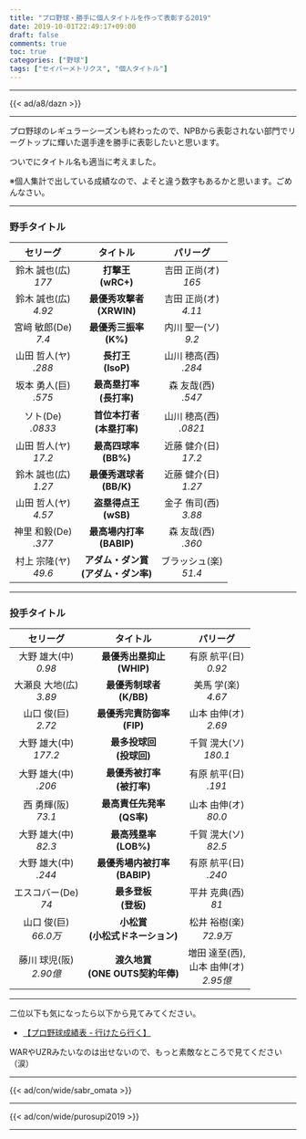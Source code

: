 ```yaml
---
title: "プロ野球・勝手に個人タイトルを作って表彰する2019"
date: 2019-10-01T22:49:17+09:00
draft: false
comments: true
toc: true
categories: ["野球"]
tags: ["セイバーメトリクス", "個人タイトル"]
---
```


<!--more-->

---

{{< ad/a8/dazn >}}

---

プロ野球のレギュラーシーズンも終わったので、NPBから表彰されない部門でリーグトップに輝いた選手達を勝手に表彰したいと思います。

ついでにタイトル名も適当に考えました。

※個人集計で出している成績なので、よそと違う数字もあるかと思います。ごめんなさい。

---

### 野手タイトル

|セリーグ|タイトル|パリーグ|
|:--:|:--:|:--:|
|鈴木 誠也(広)<br />*177*|**打撃王<br />(wRC+)**|吉田 正尚(オ)<br />*165*|
|鈴木 誠也(広)<br />*4.92*|**最優秀攻撃者<br />(XRWIN)**|吉田 正尚(オ)<br />*4.11*|
|宮﨑 敏郎(De)<br />*7.4*|**最優秀三振率<br />(K%)**|内川 聖一(ソ)<br />*9.2*|
|山田 哲人(ヤ)<br />*.288*|**長打王<br />(IsoP)**|山川 穂高(西)<br />*.284*|
|坂本 勇人(巨)<br />*.575*|**最高塁打率<br />(長打率)**|森 友哉(西)<br />*.547*|
|ソト(De)<br />*.0833*|**首位本打者<br />(本塁打率)**|山川 穂高(西)<br />*.0821*|
|山田 哲人(ヤ)<br />*17.2*|**最高四球率<br />(BB%)**|近藤 健介(日)<br />*17.2*|
|鈴木 誠也(広)<br />*1.27*|**最優秀選球者<br />(BB/K)**|近藤 健介(日)<br />*1.27*|
|山田 哲人(ヤ)<br />*4.57*|**盗塁得点王<br />(wSB)**|金子 侑司(西)<br />*3.88*|
|神里 和毅(De)<br />*.377*|**最高場内打率<br />(BABIP)**|森 友哉(西)<br />*.360*|
|村上 宗隆(ヤ)<br />*49.6*|**アダム・ダン賞<br />(アダム・ダン率)**|ブラッシュ(楽)<br />*51.4*|

---

### 投手タイトル

|セリーグ|タイトル|パリーグ|
|:--:|:--:|:--:|
|大野 雄大(中)<br />*0.98*|**最優秀出塁抑止<br />(WHIP)**|有原 航平(日)<br />*0.92*|
|大瀬良 大地(広)<br />*3.89*|**最優秀制球者<br />(K/BB)**|美馬 学(楽)<br />*4.67*|
|山口 俊(巨)<br />*2.72*|**最優秀完責防御率<br />(FIP)**|山本 由伸(オ)<br />*2.69*|
|大野 雄大(中)<br />*177.2*|**最多投球回<br />(投球回)**|千賀 滉大(ソ)<br />*180.1*|
|大野 雄大(中)<br />*.206*|**最優秀被打率<br />(被打率)**|有原 航平(日)<br />*.191*|
|西 勇輝(阪)<br />*73.1*|**最高責任先発率<br />(QS率)**|山本 由伸(オ)<br />*80.0*|
|大野 雄大(中)<br />*82.3*|**最高残塁率<br />(LOB%)**|千賀 滉大(ソ)<br />*82.5*|
|大野 雄大(中)<br />*.244*|**最優秀場内被打率<br />(BABIP)**|有原 航平(日)<br />*.240*|
|エスコバー(De)<br />*74*|**最多登板<br />(登板)**|平井 克典(西)<br />*81*|
|山口 俊(巨)<br />*66.0万*|**小松賞<br />(小松式ドネーション)**|松井 裕樹(楽)<br />*72.9万*|
|藤川 球児(阪)<br />*2.90億*|**渡久地賞<br />(ONE OUTS契約年俸)**|増田 達至(西),<br />山本 由伸(オ)<br />*2.95億*|

---

二位以下も気になったら以下から見てみてください。

- [【プロ野球成績表 - 行けたら行く】](https://www.ted027.com/records/)

WARやUZRみたいなのは出せないので、もっと素敵なところで見てください（涙）

---

{{< ad/con/wide/sabr_omata >}}

---

{{< ad/con/wide/purosupi2019 >}}

---

